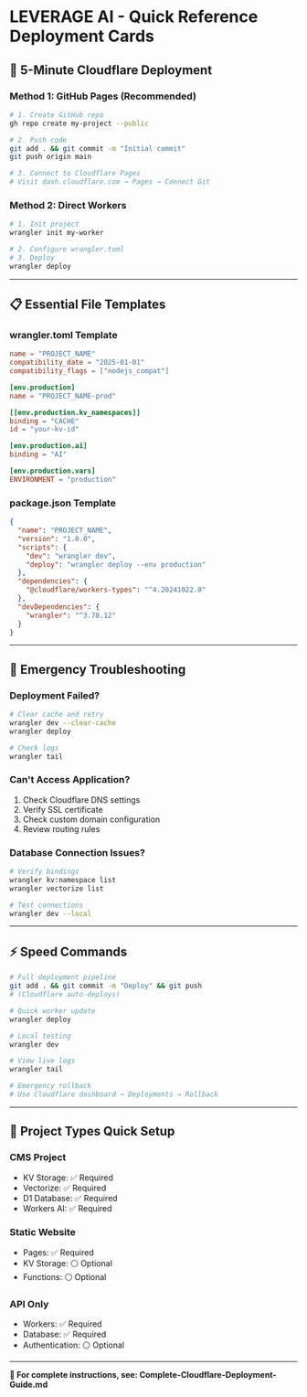 # LEVERAGE AI - Quick Reference Deployment Cards

## 🚀 5-Minute Cloudflare Deployment

### Method 1: GitHub Pages (Recommended)
```bash
# 1. Create GitHub repo
gh repo create my-project --public

# 2. Push code
git add . && git commit -m "Initial commit"
git push origin main

# 3. Connect to Cloudflare Pages
# Visit dash.cloudflare.com → Pages → Connect Git
```

### Method 2: Direct Workers
```bash
# 1. Init project
wrangler init my-worker

# 2. Configure wrangler.toml
# 3. Deploy
wrangler deploy
```

---

## 📋 Essential File Templates

### wrangler.toml Template
```toml
name = "PROJECT_NAME"
compatibility_date = "2025-01-01"
compatibility_flags = ["nodejs_compat"]

[env.production]
name = "PROJECT_NAME-prod"

[[env.production.kv_namespaces]]
binding = "CACHE"
id = "your-kv-id"

[env.production.ai]
binding = "AI"

[env.production.vars]
ENVIRONMENT = "production"
```

### package.json Template
```json
{
  "name": "PROJECT_NAME",
  "version": "1.0.0",
  "scripts": {
    "dev": "wrangler dev",
    "deploy": "wrangler deploy --env production"
  },
  "dependencies": {
    "@cloudflare/workers-types": "^4.20241022.0"
  },
  "devDependencies": {
    "wrangler": "^3.78.12"
  }
}
```

---

## 🔧 Emergency Troubleshooting

### Deployment Failed?
```bash
# Clear cache and retry
wrangler dev --clear-cache
wrangler deploy

# Check logs
wrangler tail
```

### Can't Access Application?
1. Check Cloudflare DNS settings
2. Verify SSL certificate
3. Check custom domain configuration
4. Review routing rules

### Database Connection Issues?
```bash
# Verify bindings
wrangler kv:namespace list
wrangler vectorize list

# Test connections
wrangler dev --local
```

---

## ⚡ Speed Commands

```bash
# Full deployment pipeline
git add . && git commit -m "Deploy" && git push
# (Cloudflare auto-deploys)

# Quick worker update
wrangler deploy

# Local testing
wrangler dev

# View live logs
wrangler tail

# Emergency rollback
# Use Cloudflare dashboard → Deployments → Rollback
```

---

## 🎯 Project Types Quick Setup

### CMS Project
- KV Storage: ✅ Required
- Vectorize: ✅ Required  
- D1 Database: ✅ Required
- Workers AI: ✅ Required

### Static Website
- Pages: ✅ Required
- KV Storage: ⚪ Optional
- Functions: ⚪ Optional

### API Only
- Workers: ✅ Required
- Database: ✅ Required
- Authentication: ⚪ Optional

---

**📖 For complete instructions, see: Complete-Cloudflare-Deployment-Guide.md**